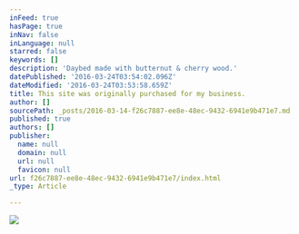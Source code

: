```yaml
---
inFeed: true
hasPage: true
inNav: false
inLanguage: null
starred: false
keywords: []
description: 'Daybed made with butternut & cherry wood.'
datePublished: '2016-03-24T03:54:02.096Z'
dateModified: '2016-03-24T03:53:58.659Z'
title: This site was originally purchased for my business.
author: []
sourcePath: _posts/2016-03-14-f26c7887-ee8e-48ec-9432-6941e9b471e7.md
published: true
authors: []
publisher:
  name: null
  domain: null
  url: null
  favicon: null
url: f26c7887-ee8e-48ec-9432-6941e9b471e7/index.html
_type: Article

---
```

![](https://the-grid-user-content.s3-us-west-2.amazonaws.com/bfd62ce6-4687-4bab-b00b-c3364c65e09b.png)